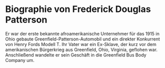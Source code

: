 # Biographie von Frederick Douglas Patterson
Er war der erste bekannte afroamerikanische Unternehmer für das 1915 in Ohio gebaute Greenfield-Patterson-Automobil und ein direkter Konkurrent von Henry Fords Modell T. Ihr Vater war ein Ex-Sklave, der kurz vor dem amerikanischen Bürgerkrieg aus Greenfield, Ohio, Virginia, geflohen war.
Anschließend wandelte er sein Geschäft in die Greenfield Bus Body Company um.